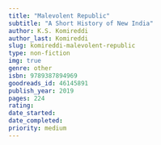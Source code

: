 ```yaml
---
title: "Malevolent Republic"
subtitle: "A Short History of New India"
author: K.S. Komireddi
author_last: Komireddi
slug: komireddi-malevolent-republic
type: non-fiction
img: true
genre: other
isbn: 9789387894969
goodreads_id: 46145891
publish_year: 2019
pages: 224
rating: 
date_started:
date_completed:
priority: medium
---
```

